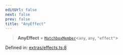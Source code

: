 ```yaml
---
editUrl: false
next: false
prev: false
title: "AnyEffect"
---
```


> **AnyEffect** = [`MatchboxMember`](/docs/src/content/docs/reference/type-aliases/matchboxmember/)\<`any`, `any`, `"effect"`\>

Defined in: [extras/effects.ts:8](https://github.com/WinstonFassett/matchina/blob/2d22b2187dda803854f54b63fe09d04bd833387d/src/extras/effects.ts#L8)
